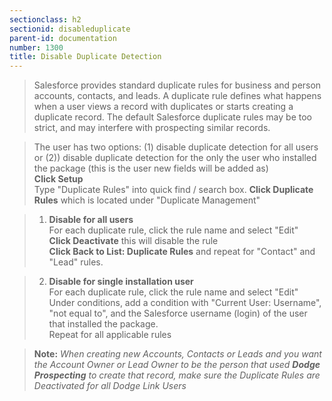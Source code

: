 ```yaml
---
sectionclass: h2
sectionid: disableduplicate
parent-id: documentation
number: 1300
title: Disable Duplicate Detection
---
```


>Salesforce provides standard duplicate rules for business and person accounts, contacts, and leads. A duplicate rule defines what happens when a user views a record with duplicates or starts creating a duplicate record. The default Salesforce duplicate rules may be too strict, and may interfere with prospecting similar records.    
  
>The user has two options: (1) disable duplicate detection for all users or (2)) disable duplicate detection for the only the user who installed the package (this is the user new fields will be added as)  
**Click Setup**  
Type "Duplicate Rules" into quick find / search box.
**Click Duplicate Rules** which is located under "Duplicate Management"  

>1) **Disable for all users**  
For each duplicate rule, click the rule name and select "Edit"  
**Click Deactivate** this will disable the rule  
**Click Back to List: Duplicate Rules** and repeat for "Contact" and "Lead" rules.  

>2) **Disable for single installation user**  
For each duplicate rule, click the rule name and select "Edit"  
Under conditions, add a condition with "Current User: Username", "not equal to", and the Salesforce username (login) of the user that installed the package.  
Repeat for all applicable rules <br>

>**Note:** <i> When creating new Accounts, Contacts or Leads and you want the Account Owner or Lead Owner to be the person that used **Dodge Prospecting** to create that record, make sure the Duplicate Rules are Deactivated for all Dodge Link Users </i> <br>
